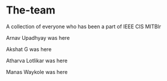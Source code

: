 # The-team
A collection of everyone who has been a part of IEEE CIS MITBlr

Arnav Upadhyay was here

Akshat G was here

Atharva Lotlikar was here

Manas Waykole was here
